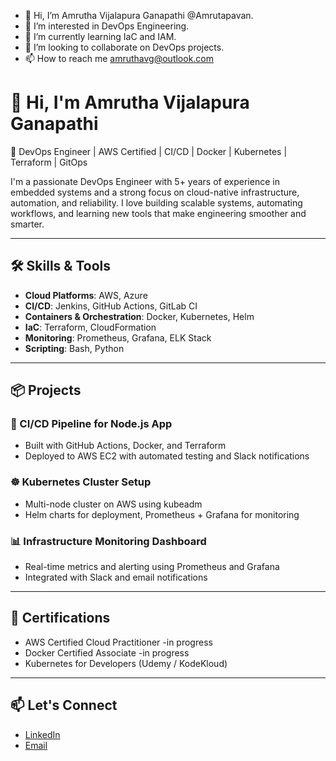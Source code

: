 - 👋 Hi, I’m Amrutha Vijalapura Ganapathi @Amrutapavan.
- 👀 I’m interested in DevOps Engineering.
- 🌱 I’m currently learning IaC and IAM.
- 💞️ I’m looking to collaborate on DevOps projects.
- 📫 How to reach me amruthavg@outlook.com

<!---
Amrutapavan/Amrutapavan is a ✨ special ✨ repository because its `README.md` (this file) appears on your GitHub profile.
--->
# 👋 Hi, I'm Amrutha Vijalapura Ganapathi

🚀 DevOps Engineer | AWS Certified | CI/CD | Docker | Kubernetes | Terraform | GitOps

I'm a passionate DevOps Engineer with 5+ years of experience in embedded systems and a strong focus on cloud-native infrastructure, automation, and reliability. I love building scalable systems, automating workflows, and learning new tools that make engineering smoother and smarter.

---

## 🛠️ Skills & Tools

- **Cloud Platforms**: AWS, Azure  
- **CI/CD**: Jenkins, GitHub Actions, GitLab CI  
- **Containers & Orchestration**: Docker, Kubernetes, Helm  
- **IaC**: Terraform, CloudFormation  
- **Monitoring**: Prometheus, Grafana, ELK Stack  
- **Scripting**: Bash, Python

---

## 📦 Projects

### 🔧 CI/CD Pipeline for Node.js App
- Built with GitHub Actions, Docker, and Terraform
- Deployed to AWS EC2 with automated testing and Slack notifications

### ☸️ Kubernetes Cluster Setup
- Multi-node cluster on AWS using kubeadm
- Helm charts for deployment, Prometheus + Grafana for monitoring

### 📊 Infrastructure Monitoring Dashboard
- Real-time metrics and alerting using Prometheus and Grafana
- Integrated with Slack and email notifications

---

## 📜 Certifications

- AWS Certified Cloud Practitioner -in progress 
- Docker Certified Associate  -in progress
- Kubernetes for Developers (Udemy / KodeKloud)

---

## 📫 Let's Connect

- [LinkedIn](https://www.linkedin.com/in/amrutha-vijalapura-ganapathi/?originalSubdomain=de)
- [Email](mailto:amruthavg@outlook.com)
  
